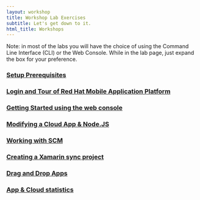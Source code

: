 ```yaml
---
layout: workshop
title: Workshop Lab Exercises
subtitle: Let's get down to it.
html_title: Workshops
---
```


<i class="fa fa-info-circle"></i> Note: in most of the labs you will have the choice of using the Command Line Interface (CLI) or the Web Console.  While in the lab page, just expand the box for your preference.

### [Setup Prerequisites](workshop-prerequisites.html)

### [Login and Tour of Red Hat Mobile Application Platform](workshop-introduction.html)

### [Getting Started using the web console](a-tour-of-the-webconsole-xamarin.html)

### [Modifying a Cloud App & Node.JS](a-tour-of-the-webconsole-cloud-app.html)

### [Working with SCM](lab-working-with-scm.html)

### [Creating a Xamarin sync project](lab-working-with-xamarin.html)

### [Drag and Drop Apps](drag-and-drop-apps.html)

### [App & Cloud statistics](apps-and-cloud-statistics.html)

<!--
### [Lab: XXX](workshop-labX-XXX.html)

-->

